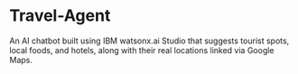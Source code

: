 # Travel-Agent
An AI chatbot built using IBM watsonx.ai Studio that suggests tourist spots, local foods, and hotels, along with their real locations linked via Google Maps.
